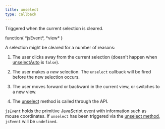 ```yaml
---
title: unselect
type: callback
---
```


Triggered when the current selection is cleared.

<div class='spec' markdown='1'>
function( *jsEvent*, *view* )
</div>

A selection might be cleared for a number of reasons:

1. The user clicks away from the current selection (doesn't happen when [unselectAuto](unselectAuto) is `false`).

2. The user makes a *new* selection. The `unselect` callback will be fired before the new selection occurs.

3. The user moves forward or backward in the current view, or switches to a new view.

4. The [unselect](Calendar-unselect) method is called through the API.


`jsEvent` holds the primitive JavaScript event with information such as mouse coordinates. If `unselect` has been triggered via the [unselect method](Calendar-unselect), `jsEvent` will be `undefined`.
